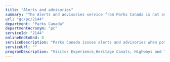 ```yaml
---
title: "Alerts and advisories"
summary: "The Alerts and advisories service from Parks Canada is not available end-to-end online, according to the GC Service Inventory."
url: "gc/pc/2144"
department: "Parks Canada"
departmentAcronym: "pc"
serviceId: "2144"
onlineEndtoEnd: 0
serviceDescription: "Parks Canada issues alerts and advisories when potential, imminent or actual incidents relatedto the environment, the Agency's infrastructure, or its operations may affect public safety or transportation"
serviceUrl: ""
programDescription: "Visitor Experience,Heritage Canals, Highways and Townsites Management"
---
```

